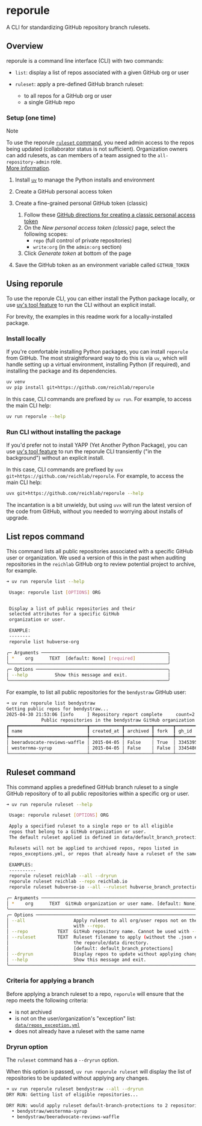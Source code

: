 # reporule

A CLI for standardizing GitHub repository branch rulesets.

## Overview

reporule is a command line interface (CLI) with two commands:

- `list`: display a list of repos associated with a given GitHub org or user
- `ruleset`: apply a pre-defined GitHub branch ruleset:

    - to all repos for a GitHub org or user
    - a single GitHub repo

### Setup (one time)

> [!NOTE]
> To use the reporule [`ruleset` command](#ruleset-command), you need admin
> access to the repos being updated (collaborator status is not
> sufficient). Organization owners can add rulesets, as can members of
> a team assigned to the `all-repository-admin` role. \
> [More information](https://docs.github.com/en/repositories/configuring-branches-and-merges-in-your-repository/managing-rulesets/available-rules-for-rulesets).

1. Install [`uv`](https://docs.astral.sh/uv/getting-started/installation/) to manage the Python installs and environment
2. Create a GitHub personal access token
3. Create a fine-grained personal GitHub token (classic)

   1. Follow these
      [GitHub directions for creating a classic personal access token](https://docs.github.com/en/authentication/keeping-your-account-and-data-secure/managing-your-personal-access-tokens#creating-a-personal-access-token-classic)
   2. On the _New personal access token (classic)_ page, select the following scopes:
      - `repo` (full control of private repositories)
      - `write:org` (in the `admin:org` section)
   3. Click _Generate token_ at bottom of the page

4. Save the GitHub token as an environment variable called `GITHUB_TOKEN`

## Using reporule

To use the reporule CLI, you can either install the Python package locally, or
use [uv's tool feature](https://docs.astral.sh/uv/guides/tools/) to run the CLI
without an explicit install.

For brevity, the examples in this readme work for a locally-installed package.

### Install locally

If you're comfortable installing Python packages, you can install `reporule` from GitHub. The most
straightforward way to do this is via `uv`, which will handle setting up a virtual environment,
installing Python (if required), and installing the package and its dependencies.

```bash
uv venv
uv pip install git+https://github.com/reichlab/reporule
```

In this case, CLI commands are prefixed by `uv run`. For example, to access the main CLI help:

```bash
uv run reporule --help
```

### Run CLI without installing the package

If you'd prefer not to install YAPP (Yet Another Python Package), you can use
[uv's tool feature](https://docs.astral.sh/uv/guides/tools/) to run the reporule CLI
transiently ("in the background") without an explicit install.

In this case, CLI commands are prefixed by `uvx git+https://github.com/reichlab/reporule`.
For example, to access the main CLI help:

```bash
uvx git+https://github.com/reichlab/reporule --help
```

The incantation is a bit unwieldy, but using `uvx` will run the latest version of the code from
GitHub, without you needed to worrying about installs of upgrade.

## List repos command

This command lists all public repositories associated with a specific GitHub user or organization. We used a
version of this in the past when auditing repositories in the `reichlab` GitHub org to review potential project
to archive, for example.

```bash
➜ uv run reporule list --help

 Usage: reporule list [OPTIONS] ORG


 Display a list of public repositories and their
 selected attributes for a specific GitHub
 organization or user.

 EXAMPLE:
 --------
 reporule list hubverse-org

╭─ Arguments ───────────────────────────────────────────────╮
│ *    org      TEXT  [default: None] [required]            │
╰───────────────────────────────────────────────────────────╯
╭─ Options ─────────────────────────────────────────────────╮
│ --help          Show this message and exit.               │
╰───────────────────────────────────────────────────────────╯
```

For example, to list all public repositories for the `bendystraw` GitHub user:

```bash
➜ uv run reporule list bendystraw
Getting public repos for bendystraw...
2025-04-30 21:53:06 [info     ] Repository report complete     count=2
             Public repositories in the bendystraw GitHub organization
┏━━━━━━━━━━━━━━━━━━━━━━━━━━━━━┳━━━━━━━━━━━━┳━━━━━━━━━━┳━━━━━━━┳━━━━━━━━━━┓
┃ name                        ┃ created_at ┃ archived ┃ fork  ┃ gh_id    ┃
┡━━━━━━━━━━━━━━━━━━━━━━━━━━━━━╇━━━━━━━━━━━━╇━━━━━━━━━━╇━━━━━━━╇━━━━━━━━━━┩
│ beeradvocate-reviews-waffle │ 2015-04-05 │ False    │ True  │ 33453957 │
│ westernma-syrup             │ 2015-04-05 │ False    │ False │ 33454863 │
└─────────────────────────────┴────────────┴──────────┴───────┴──────────┘
```

## Ruleset command

This command applies a predefined GitHub branch ruleset to a single GitHub
repository of to all public repositories within a specific org or user.

```bash
➜ uv run reporule ruleset --help

 Usage: reporule ruleset [OPTIONS] ORG

 Apply a specified ruleset to a single repo or to all eligible
 repos that belong to a GitHub organization or user.
 The default ruleset applied is defined in data/default_branch_protections.json

 Rulesets will not be applied to archived repos, repos listed in
 repos_exceptions.yml, or repos that already have a ruleset of the same name.

 EXAMPLES:
 ----------
 reporule ruleset reichlab --all --dryrun
 reporule ruleset reichlab --repo reichlab.io
 reporule ruleset hubverse-io --all --ruleset hubverse_branch_protections

╭─ Arguments ────────────────────────────────────────────────────────────────────────────────────────────╮
│ *    org      TEXT  GitHub organization or user name. [default: None] [required]                       │
╰────────────────────────────────────────────────────────────────────────────────────────────────────────╯
╭─ Options ──────────────────────────────────────────────────────────────────────────────────────────────╮
│ --all                  Apply ruleset to all org/user repos not on the exception list. Cannot be used   │
│                        with --repo.                                                                    │
│ --repo           TEXT  GitHub repository name. Cannot be used with --all. [default: None]              │
│ --ruleset        TEXT  Ruleset filename to apply (without the .json extension). The file must be in    │
│                        the reporule/data directory.                                                    │
│                        [default: default_branch_protections]                                           │
│ --dryrun               Display repos to update without applying changes.                               │
│ --help                 Show this message and exit.                                                     │
╰────────────────────────────────────────────────────────────────────────────────────────────────────────╯
```

### Criteria for applying a branch

Before applying a branch ruleset to a repo, `reporule` will ensure that the
repo meets the following criteria:

- is not archived
- is not on the user/organization's "exception" list:
  [`data/repos_exception.yml`](https://github.com/reichlab/reporule/blob/main/src/reporule/data/repos_exception.yml)
- does not already have a ruleset with the same name

### Dryrun option

The `ruleset` command has a `--dryrun` option.

When this option is passed, `uv run reporule ruleset` will display the list of
repositories to be updated without applying any changes.

```bash
➜ uv run reporule ruleset bendystraw --all --dryrun
DRY RUN: Getting list of eligible repositories...

DRY RUN: would apply ruleset default-branch-protections to 2 repositories:
  • bendystraw/westernma-syrup
  • bendystraw/beeradvocate-reviews-waffle
```
